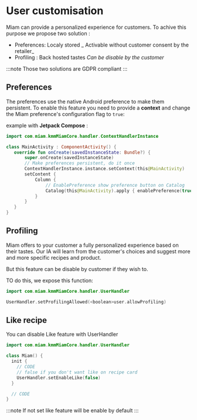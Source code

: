 # User customisation

Miam can provide a personalized experience for customers. To achive this purpose we propose two
solution :

- Preferences: Localy stored _ Activable without customer consent by the retailer_
- Profiling : Back hosted tastes _Can be disable by the customer_

:::note
Those two solutions are GDPR compliant
:::

## Preferences

The preferences use the native Android preference to make them persistent. To enable this feature
you need to provide a **context** and change the Miam preference's configuration flag to `true`:

example with **Jetpack Compose** :

 ```kotlin
 import com.miam.kmmMiamCore.handler.ContextHandlerInstance

class MainActivity : ComponentActivity() {
    override fun onCreate(savedInstanceState: Bundle?) {
        super.onCreate(savedInstanceState)
        // Make preferences persistent, do it once 
        ContextHandlerInstance.instance.setContext(this@MainActivity)
        setContent {
            Column {
                // EnablePreference show preference button on Catalog
                Catalog(this@MainActivity).apply { enablePreference(true) }.Content()
            }
        }
    }
}
 ```

## Profiling

Miam offers to your customer a fully personalized experience based on their tastes.
Our IA will learn from the customer's choices and suggest more and more specific recipes and
product.

But this feature can be disable by customer if they wish to.

TO do this, we expose this function:

```kotlin 
import com.miam.kmmMiamCore.handler.UserHandler

UserHandler.setProfilingAllowed(<boolean>user.allowProfiling)

```

## Like recipe

You can disable Like feature with UserHandler

```kotlin 
import com.miam.kmmMiamCore.handler.UserHandler

class Miam() {
  init {
    // CODE
    // false if you don't want like on recipe card
    UserHandler.setEnableLike(false)
  }

  // CODE
}
```

:::note
If not set like feature will be enable by default
:::

